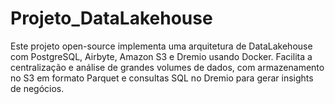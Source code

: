 # Projeto_DataLakehouse
Este projeto open-source implementa uma arquitetura de DataLakehouse com PostgreSQL, Airbyte, Amazon S3 e Dremio usando Docker. Facilita a centralização e análise de grandes volumes de dados, com armazenamento no S3 em formato Parquet e consultas SQL no Dremio para gerar insights de negócios.
